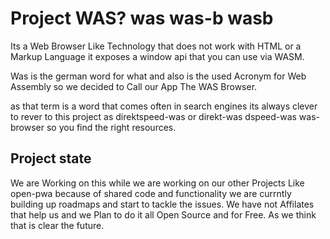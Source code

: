 # Project WAS? was was-b wasb
Its a Web Browser Like Technology that does not work with HTML or a Markup Language it exposes a window api that you can use via WASM.

Was is the german word for what and also is the used Acronym for Web Assembly so we decided to Call our App The WAS Browser.

as that term is a word that comes often in search engines its always clever to rever to this project as direktspeed-was or direkt-was dspeed-was was-browser so you find the right resources. 


## Project state
We are Working on this while we are working on our other Projects Like open-pwa because of shared code and functionality we are currntly building up roadmaps and start to tackle the issues. We have not Affilates that help us and we Plan to do it all Open Source and for Free. As we think that is clear the future.
